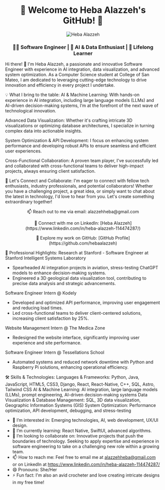 <div align="center">
  <h1>🚀 Welcome to Heba Alazzeh's GitHub! 🌟</h1>
</div>
<p align="center">
  <img src="https://img.shields.io/badge/-Research%20at%20Stanford%20%7C%20Software%20Engineer%20Intern%20%40%20Kodely%20%7C%20AI%20Integration%20%7C%20Data%20Visualization-blue?style=for-the-badge" alt="Heba Alazzeh">
</p>
<div align="center">
  <h3>👩‍💻 Software Engineer | 🎨 AI & Data Enthusiast | 🌱 Lifelong Learner</h3>
</div>
Hi there! 👋
I'm Heba Alazzeh, a passionate and innovative Software Engineer with experience in AI integration, data visualization, and advanced system optimization. As a Computer Science student at College of San Mateo, I am dedicated to leveraging cutting-edge technology to drive innovation and efficiency in every project I undertake.

💡 What I bring to the table:
AI & Machine Learning: With hands-on experience in AI integration, including large language models (LLMs) and AI-driven decision-making systems, I’m at the forefront of the next wave of technological innovation.

Advanced Data Visualization: Whether it's crafting intricate 3D visualizations or optimizing database architectures, I specialize in turning complex data into actionable insights.

System Optimization & API Development: I focus on enhancing system performance and developing robust APIs to ensure seamless and efficient user experiences.

Cross-Functional Collaboration: A proven team player, I've successfully led and collaborated with cross-functional teams to deliver high-impact projects, always ensuring client satisfaction.

🌟 Let's Connect and Collaborate:
I'm eager to connect with fellow tech enthusiasts, industry professionals, and potential collaborators! Whether you have a challenging project, a great idea, or simply want to chat about the latest in technology, I'd love to hear from you. Let's create something extraordinary together!

<div align="center">
  <p>📫 Reach out to me via email: alazzehheba@gmail.com</p>
  <p>🔗 Connect with me on LinkedIn: [Heba Alazzeh](https://www.linkedin.com/in/heba-alazzeh-114474287/)</p>
  <p>💼 Explore my work on GitHub: [GitHub Profile](https://github.com/hebaalazzeh)</p>
</div>
📌 Professional Highlights:
Research at Stanford - Software Engineer at Stanford Intelligent Systems Laboratory

- Spearheaded AI integration projects in aviation, stress-testing ChatGPT models to enhance decision-making systems.
- Engineered a 3D geological data visualization tool, contributing to precise data analysis and strategic advancements.


Software Engineer Intern @ Kodely

- Developed and optimized API performance, improving user engagement and reducing load times.
- Led cross-functional teams to deliver client-centered solutions, increasing client satisfaction by 25%.

Website Management Intern @ The Medica Zone

- Redesigned the website interface, significantly improving user experience and site performance.

Software Engineer Intern @ Tessellations School
- Automated systems and reduced network downtime with Python and Raspberry Pi solutions, enhancing operational efficiency.

  
🛠 Skills & Technologies:
Languages & Frameworks: Python, Java, JavaScript, HTML5, CSS3, Django, React, React-Native, C++, SQL, Astro, Tailwind CSS
AI & Machine Learning: AI integration, large language models (LLMs), prompt engineering, AI-driven decision-making systems
Data Visualization & Database Management: SQL, 3D data visualization, Geographic Information Systems (GIS)
System Optimization: Performance optimization, API development, debugging, and stress-testing

- 👀 I’m interested in: Emerging technologies, AI, web development, UX/UI design.
- 🌱 I’m currently learning: React Native, SwiftUI, advanced algorithms.
- 💞️ I’m looking to collaborate on: Innovative projects that push the boundaries of technology. Seeking to apply expertise and experience in software engineering to take on a challenging new role within a growing team.
- 📫 How to reach me: Feel free to email me at alazzehheba@gmail.com or on LinkedIn at https://www.linkedin.com/in/heba-alazzeh-114474287/
- 😄 Pronouns: She/Her
- ⚡ Fun fact: I'm also an avid crocheter and love creating intricate designs in my free time!
